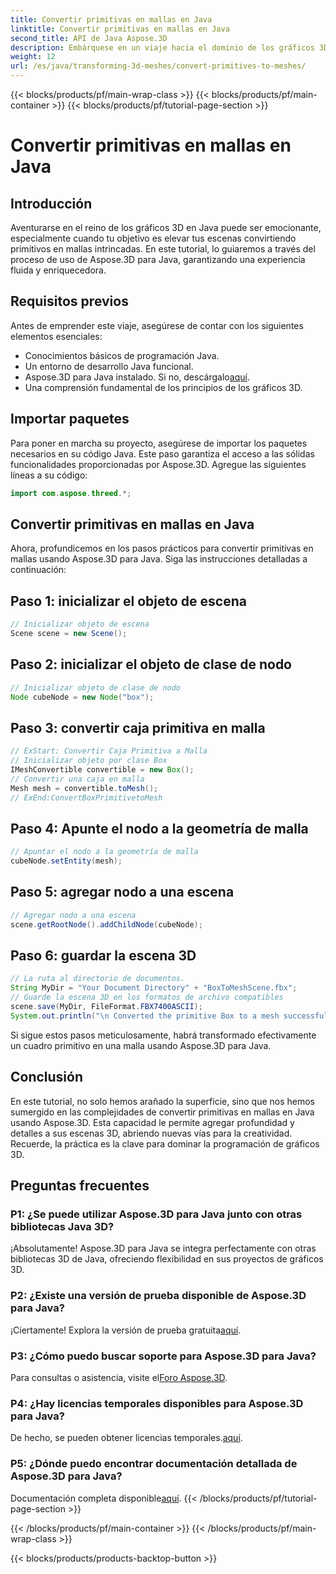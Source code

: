 ```yaml
---
title: Convertir primitivas en mallas en Java
linktitle: Convertir primitivas en mallas en Java
second_title: API de Java Aspose.3D
description: Embárquese en un viaje hacia el dominio de los gráficos 3D con Aspose.3D para Java convierta sin esfuerzo primitivos en mallas fascinantes. ¡Mejora tu experiencia de codificación ahora!
weight: 12
url: /es/java/transforming-3d-meshes/convert-primitives-to-meshes/
---
```


{{< blocks/products/pf/main-wrap-class >}}
{{< blocks/products/pf/main-container >}}
{{< blocks/products/pf/tutorial-page-section >}}

# Convertir primitivas en mallas en Java

## Introducción
Aventurarse en el reino de los gráficos 3D en Java puede ser emocionante, especialmente cuando tu objetivo es elevar tus escenas convirtiendo primitivos en mallas intrincadas. En este tutorial, lo guiaremos a través del proceso de uso de Aspose.3D para Java, garantizando una experiencia fluida y enriquecedora.
## Requisitos previos
Antes de emprender este viaje, asegúrese de contar con los siguientes elementos esenciales:
- Conocimientos básicos de programación Java.
- Un entorno de desarrollo Java funcional.
-  Aspose.3D para Java instalado. Si no, descárgalo[aquí](https://releases.aspose.com/3d/java/).
- Una comprensión fundamental de los principios de los gráficos 3D.
## Importar paquetes
Para poner en marcha su proyecto, asegúrese de importar los paquetes necesarios en su código Java. Este paso garantiza el acceso a las sólidas funcionalidades proporcionadas por Aspose.3D. Agregue las siguientes líneas a su código:
```java
import com.aspose.threed.*;
```
## Convertir primitivas en mallas en Java
Ahora, profundicemos en los pasos prácticos para convertir primitivas en mallas usando Aspose.3D para Java. Siga las instrucciones detalladas a continuación:
## Paso 1: inicializar el objeto de escena
```java
// Inicializar objeto de escena
Scene scene = new Scene();
```
## Paso 2: inicializar el objeto de clase de nodo
```java
// Inicializar objeto de clase de nodo
Node cubeNode = new Node("box");
```
## Paso 3: convertir caja primitiva en malla
```java
// ExStart: Convertir Caja Primitiva a Malla
// Inicializar objeto por clase Box
IMeshConvertible convertible = new Box();
// Convertir una caja en malla
Mesh mesh = convertible.toMesh();
// ExEnd:ConvertBoxPrimitivetoMesh
```
## Paso 4: Apunte el nodo a la geometría de malla
```java
// Apuntar el nodo a la geometría de malla
cubeNode.setEntity(mesh);
```
## Paso 5: agregar nodo a una escena
```java
// Agregar nodo a una escena
scene.getRootNode().addChildNode(cubeNode);
```
## Paso 6: guardar la escena 3D
```java
// La ruta al directorio de documentos.
String MyDir = "Your Document Directory" + "BoxToMeshScene.fbx";
// Guarde la escena 3D en los formatos de archivo compatibles
scene.save(MyDir, FileFormat.FBX7400ASCII);
System.out.println("\n Converted the primitive Box to a mesh successfully.\nFile saved at " + MyDir);
```
Si sigue estos pasos meticulosamente, habrá transformado efectivamente un cuadro primitivo en una malla usando Aspose.3D para Java.
## Conclusión
En este tutorial, no solo hemos arañado la superficie, sino que nos hemos sumergido en las complejidades de convertir primitivas en mallas en Java usando Aspose.3D. Esta capacidad le permite agregar profundidad y detalles a sus escenas 3D, abriendo nuevas vías para la creatividad. Recuerde, la práctica es la clave para dominar la programación de gráficos 3D.
## Preguntas frecuentes
### P1: ¿Se puede utilizar Aspose.3D para Java junto con otras bibliotecas Java 3D?
¡Absolutamente! Aspose.3D para Java se integra perfectamente con otras bibliotecas 3D de Java, ofreciendo flexibilidad en sus proyectos de gráficos 3D.
### P2: ¿Existe una versión de prueba disponible de Aspose.3D para Java?
 ¡Ciertamente! Explora la versión de prueba gratuita[aquí](https://releases.aspose.com/).
### P3: ¿Cómo puedo buscar soporte para Aspose.3D para Java?
 Para consultas o asistencia, visite el[Foro Aspose.3D](https://forum.aspose.com/c/3d/18).
### P4: ¿Hay licencias temporales disponibles para Aspose.3D para Java?
 De hecho, se pueden obtener licencias temporales.[aquí](https://purchase.aspose.com/temporary-license/).
### P5: ¿Dónde puedo encontrar documentación detallada de Aspose.3D para Java?
 Documentación completa disponible[aquí](https://reference.aspose.com/3d/java/).
{{< /blocks/products/pf/tutorial-page-section >}}

{{< /blocks/products/pf/main-container >}}
{{< /blocks/products/pf/main-wrap-class >}}

{{< blocks/products/products-backtop-button >}}
